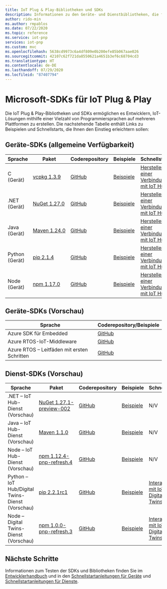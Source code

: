 ```yaml
---
title: IoT Plug & Play-Bibliotheken und SDKs
description: Informationen zu den Geräte- und Dienstbibliotheken, die für die Entwicklung von IoT Plug & Play-fähigen Lösungen zur Verfügung stehen.
author: rido-min
ms.author: rmpablos
ms.date: 07/22/2020
ms.topic: reference
ms.service: iot-pnp
services: iot-pnp
ms.custom: mvc
ms.openlocfilehash: 5638cd9973c6a4df809e0b200efe85b067aae026
ms.sourcegitcommit: 42107c62f721da8550621a4651b3ef6c68704cd3
ms.translationtype: HT
ms.contentlocale: de-DE
ms.lasthandoff: 07/29/2020
ms.locfileid: "87407794"
---
```

# <a name="microsoft-sdks-for-iot-plug-and-play"></a>Microsoft-SDKs für IoT Plug & Play

Die IoT Plug & Play-Bibliotheken und SDKs ermöglichen es Entwicklern, IoT-Lösungen mithilfe einer Vielzahl von Programmiersprachen auf mehreren Plattformen zu erstellen. Die nachstehende Tabelle enthält Links zu Beispielen und Schnellstarts, die Ihnen den Einstieg erleichtern sollen:

## <a name="device-sdks-ga"></a>Geräte-SDKs (allgemeine Verfügbarkeit)

| Sprache | Paket | Coderepository | Beispiele | Schnellstart | Verweis |
|---|---|---|---|---|---|
| C (Gerät) | [vcpkg 1.3.9](https://github.com/Azure/azure-iot-sdk-c/blob/master/doc/setting_up_vcpkg.md) | [GitHub](https://github.com/Azure/azure-iot-sdk-c/releases/tag/2020-07-19) | [Beispiele](https://github.com/Azure/azure-iot-sdk-c/tree/2020-07-19/iothub_client/samples/pnp) | [Herstellen einer Verbindung mit IoT Hub](quickstart-connect-device-c.md) | [Referenz](https://docs.microsoft.com/azure/iot-hub/iot-c-sdk-ref/) |
| .NET (Gerät) | [NuGet 1.27.0](https://www.nuget.org/packages/Microsoft.Azure.Devices.Client/1.27.0) | [GitHub](https://github.com/Azure/azure-iot-sdk-csharp/tree/master/) | [Beispiele](https://github.com/Azure/azure-iot-sdk-csharp/tree/master/iothub/device/samples/PnpDeviceSamples) | [Herstellen einer Verbindung mit IoT Hub](quickstart-connect-device-csharp.md) | [Referenz](https://docs.microsoft.com/dotnet/api/microsoft.azure.devices.client?view=azure-dotnet) |
| Java (Gerät) | [Maven 1.24.0](https://mvnrepository.com/artifact/com.microsoft.azure.sdk.iot/iot-device-client/1.24.0) | [GitHub](https://github.com/Azure/azure-iot-sdk-java/tree/master/) | [Beispiele](https://github.com/Azure/azure-iot-sdk-java/tree/master/device/iot-device-samples/pnp-device-sample) | [Herstellen einer Verbindung mit IoT Hub](quickstart-connect-device-java.md) | [Referenz](https://docs.microsoft.com/java/api/com.microsoft.azure.sdk.iot.device?view=azure-java-stable) |
| Python (Gerät) | [pip 2.1.4](https://pypi.org/project/azure-iot-device/) | [GitHub](https://github.com/Azure/azure-iot-sdk-python/tree/master/) | [Beispiele](https://github.com/Azure/azure-iot-sdk-python/tree/master/azure-iot-device/samples/pnp) | [Herstellen einer Verbindung mit IoT Hub](quickstart-connect-device-python.md) | [Referenz](https://docs.microsoft.com/python/api/azure-iot-device/azure.iot.device?view=azure-python) |
| Node (Gerät) | [npm 1.17.0](https://www.npmjs.com/package/azure-iot-device)  | [GitHub](https://github.com/Azure/azure-iot-sdk-node/tree/master/) | [Beispiele](https://github.com/Azure/azure-iot-sdk-node/tree/master/device/samples/pnp) | [Herstellen einer Verbindung mit IoT Hub](quickstart-connect-device-node.md) | [Referenz](https://docs.microsoft.com/javascript/api/azure-iot-device/?view=azure-node-latest) |

## <a name="device-sdks-preview"></a>Geräte-SDKs (Vorschau)

| Sprache | Coderepository/Beispiele |
|---|---|
|Azure SDK für Embedded| [GitHub](https://github.com/Azure/azure-sdk-for-c/#) |
|Azure RTOS-IoT-Middleware| [GitHub](https://github.com/azure-rtos/azure-iot-preview#) |
|Azure RTOS – Leitfäden mit ersten Schritten | [GitHub](https://github.com/azure-rtos/getting-started) |

## <a name="service-sdks-preview"></a>Dienst-SDKs (Vorschau)

| Sprache | Paket | Coderepository | Beispiele | Schnellstart | Verweis |
|---|---|---|---|---|---|
| .NET – IoT Hub-Dienst (Vorschau) | [NuGet 1.27.1-preview-002](https://www.nuget.org/packages/Microsoft.Azure.Devices/1.27.1-preview-002 ) | [GitHub](https://github.com/Azure/azure-iot-sdk-csharp/tree/pnp-preview-refresh) | [Beispiele](https://github.com/Azure/azure-iot-sdk-csharp/tree/pnp-preview-refresh/iothub/service/samples/PnpServiceSamples) | N/V | – |
| Java – IoT Hub-Dienst (Vorschau) | [Maven 1.1.0](https://mvnrepository.com/artifact/com.microsoft.azure.sdk.iot/iot-service-client-preview/1.1.0) | [GitHub](https://github.com/Azure/azure-iot-sdk-java/tree/pnp-preview-refresh) | [Beispiele](https://github.com/Azure/azure-iot-sdk-java/tree/pnp-preview-refresh/service/iot-service-samples/pnp-service-sample) | N/V | – |
| Node – IoT Hub-Dienst (Vorschau) | [npm 1.12.4-pnp-refresh.4](https://www.npmjs.com/package/azure-iothub/v/1.12.4-pnp-refresh.4) | [GitHub](https://github.com/Azure/azure-iot-sdk-node/tree/pnp-preview-refresh/) | [Beispiele](https://github.com/Azure/azure-iot-sdk-node/tree/pnp-preview-refresh/service/samples) | N/V | – |
| Python – IoT Hub/Digital Twins-Dienst (Vorschau) | [pip 2.2.1rc1](https://pypi.org/project/azure-iot-hub/2.2.1rc1/) | [GitHub](https://github.com/Azure/azure-iot-sdk-python/tree/pnp-preview-refresh) | [Beispiele](https://github.com/Azure/azure-iot-sdk-python/tree/pnp-preview-refresh/azure-iot-hub/samples) | [Interaktion mit IoT Hub Digital Twins-API](quickstart-service-python.md) | – |
| Node – Digital Twins-Dienst (Vorschau) | [npm 1.0.0-pnp-refresh.3](https://www.npmjs.com/package/azure-iot-digitaltwins-service/v/1.0.0-pnp-refresh.3) | [GitHub](https://github.com/Azure/azure-iot-sdk-node/tree/pnp-preview-refresh/) | [Beispiele](https://github.com/Azure/azure-iot-sdk-node/tree/pnp-preview-refresh/digitaltwins/samples/service/javascript) | [Interaktion mit IoT Hub Digital Twins-API](quickstart-service-node.md) | – |

## <a name="next-steps"></a>Nächste Schritte

Informationen zum Testen der SDKs und Bibliotheken finden Sie im [Entwicklerhandbuch](concepts-developer-guide.md) und in den [Schnellstartanleitungen für Geräte](quickstart-connect-device-c.md) und [Schnellstartanleitungen für Dienste](quickstart-service-node.md).
